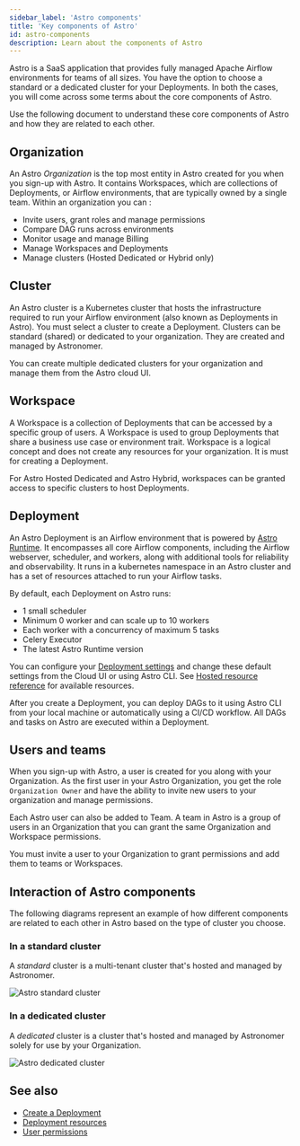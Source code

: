 ```yaml
---
sidebar_label: 'Astro components'
title: 'Key components of Astro'
id: astro-components
description: Learn about the components of Astro
---
```


Astro is a SaaS application that provides fully managed Apache Airflow environments for teams of all sizes. You have the option to choose a standard or a dedicated cluster for your Deployments. In both the cases, you will come across some terms about the core components of Astro.

Use the following document to understand these core components of Astro and how they are related to each other.

## Organization

An Astro _Organization_ is the top most entity in Astro created for you when you sign-up with Astro. It contains Workspaces, which are collections of Deployments, or Airflow environments, that are typically owned by a single team. Within an organization you can :

- Invite users, grant roles and manage permissions
- Compare DAG runs across environments
- Monitor usage and manage Billing
- Manage Workspaces and Deployments
- Manage clusters (Hosted Dedicated or Hybrid only)

## Cluster

An Astro cluster is a Kubernetes cluster that hosts the infrastructure required to run your Airflow environment (also known as Deployments in Astro). You must select a cluster to create a Deployment. Clusters can be standard (shared) or dedicated to your organization. They are created and managed by Astronomer. 

You can create multiple dedicated clusters for your organization and manage them from the Astro cloud UI.

## Workspace

A Workspace is a collection of Deployments that can be accessed by a specific group of users. A Workspace is used to group Deployments that share a business use case or environment trait. Workspace is a logical concept and does not create any resources for your organization. It is must for creating a Deployment.

For Astro Hosted Dedicated and Astro Hybrid, workspaces can be granted access to specific clusters to host Deployments.

## Deployment

An Astro Deployment is an Airflow environment that is powered by [Astro Runtime](runtime-overview.md). It encompasses all core Airflow components, including the Airflow webserver, scheduler, and workers, along with additional tools for reliability and observability. It runs in a kubernetes namespace in an Astro cluster and has a set of resources attached to run your Airflow tasks.

By default, each Deployment on Astro runs:

- 1 small scheduler
- Minimum 0 worker and can scale up to 10 workers
- Each worker with a concurrency of maximum 5 tasks
- Celery Executor
- The latest Astro Runtime version

You can configure your [Deployment settings](configure-deployment-resources.md) and change these default settings from the Cloud UI or using Astro CLI. See [Hosted resource reference](resource-reference-hosted.md) for available resources.

After you create a Deployment, you can deploy DAGs to it using Astro CLI from your local machine or automatically using a CI/CD workflow. All DAGs and tasks on Astro are executed within a Deployment. 

## Users and teams

When you sign-up with Astro, a user is created for you along with your Organization. As the first user in your Astro Organization, you get the role `Organization Owner` and have the ability to invite new users to your organization and manage permissions. 

Each Astro user can also be added to Team. A team in Astro is a group of users in an Organization that you can grant the same Organization and Workspace permissions. 

You must invite a user to your Organization to grant permissions and add them to teams or Workspaces.

## Interaction of Astro components

The following diagrams represent an example of how different components are related to each other in Astro based on the type of cluster you choose.

### In a standard cluster

A _standard_ cluster is a multi-tenant cluster that's hosted and managed by Astronomer.

![Astro standard cluster](/img/docs/astro-standard.png)

### In a dedicated cluster

A _dedicated_ cluster is a cluster that's hosted and managed by Astronomer solely for use by your Organization. 

![Astro dedicated cluster](/img/docs/astro-dedicated.png)


## See also

- [Create a Deployment](create-deployment.md)
- [Deployment resources](./resource-reference-hosted.md)
- [User permissions](user-permissions.md)

